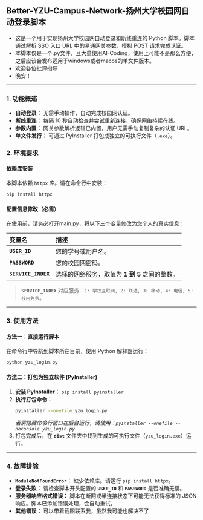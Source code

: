 ## Better-YZU-Campus-Network-扬州大学校园网自动登录脚本

* 这是一个用于实现扬州大学校园网自动登录和断线重连的 Python 脚本。脚本通过解析 SSO 入口 URL 中的易通网关参数，模拟 POST 请求完成认证。
* 本脚本仅是一个.py文件，且大量使用AI-Coding，使用上可能不是那么方便，之后应该会发布适用于windows或者macos的单文件版本。
* 欢迎各位批评指导
* 晚安！


-----

### 1\. 功能概述

  * **自动登录：** 无需手动操作，自动完成校园网认证。
  * **断线重连：** 每隔 10 秒自动检查并尝试重新连接，确保网络持续在线。
  * **参数内置：** 网关参数解析逻辑已内置，用户无需手动复制复杂的认证 URL。
  * **单文件发行：** 可通过 PyInstaller 打包成独立的可执行文件（`.exe`）。

### 2\. 环境要求

#### 依赖库安装

本脚本依赖 `httpx` 库。请在命令行中安装：

```bash
pip install httpx
```

#### 配置信息修改（必需）

在使用前，请务必打开main.py，将以下三个变量修改为您个人的真实信息：

| 变量名 | 描述 |
| :--- | :--- |
| **`USER_ID`** | 您的学号或用户名。 |
| **`PASSWORD`** | 您的校园网密码。 |
| **`SERVICE_INDEX`** | 选择的网络服务，取值为 **1 到 5** 之间的整数。 |

> **`SERVICE_INDEX`** 对应服务：`1: 学校互联网, 2: 联通, 3: 移动, 4: 电信, 5: 校内免费`。

-----

### 3\. 使用方法

#### 方法一：直接运行脚本

在命令行中导航到脚本所在目录，使用 Python 解释器运行：

```bash
python yzu_login.py
```

#### 方法二：打包为独立软件 (PyInstaller)

1.  **安装 PyInstaller：** `pip install pyinstaller`
2.  **执行打包命令：**
    ```bash
    pyinstaller --onefile yzu_login.py
    ```
    *若需隐藏命令行窗口在后台运行，请使用：`pyinstaller --onefile --noconsole yzu_login.py`*
3.  打包完成后，在 **`dist`** 文件夹中找到生成的可执行文件（`yzu_login.exe`）运行。

-----

### 4\. 故障排除

  * **`ModuleNotFoundError`：** 缺少依赖库。请运行 `pip install httpx`。
  * **登录失败：** 请检查脚本开头配置的 **`USER_ID`** 和 **`PASSWORD`** 是否准确无误。
  * **服务器响应格式错误：** 脚本在断网或半连接状态下可能无法获得标准的 JSON 响应。脚本已添加错误处理，会自动重试。
  * **其他错误：** 可以带着截图联系我，虽然我可能也解决不了
